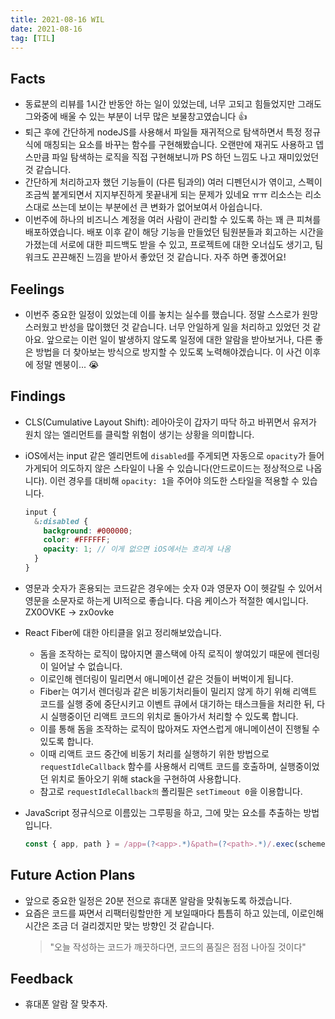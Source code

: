 ```yaml
---
title: 2021-08-16 WIL
date: 2021-08-16
tag: [TIL]
---
```


## Facts

- 동료분의 리뷰를 1시간 반동안 하는 일이 있었는데, 너무 고되고 힘들었지만 그래도 그와중에 배울 수 있는 부분이 너무 많은 보물창고였습니다 👍
- 퇴근 후에 간단하게 nodeJS를 사용해서 파일들 재귀적으로 탐색하면서 특정 정규식에 매칭되는 요소를 바꾸는 함수를 구현해봤습니다. 오랜만에 재귀도 사용하고 뎁스만큼 파일 탐색하는 로직을 직접 구현해보니까 PS 하던 느낌도 나고 재미있었던 것 같습니다.
- 간단하게 처리하고자 했던 기능들이 (다른 팀과의) 여러 디펜던시가 엮이고, 스펙이 조금씩 붙게되면서 지지부진하게 못끝내게 되는 문제가 있네요 ㅠㅠ 리소스는 리소스대로 쓰는데 보이는 부분에선 큰 변화가 없어보여서 아쉽습니다.
- 이번주에 하나의 비즈니스 계정을 여러 사람이 관리할 수 있도록 하는 꽤 큰 피쳐를 배포하였습니다. 배포 이후 같이 해당 기능을 만들었던 팀원분들과 회고하는 시간을 가졌는데 서로에 대한 피드백도 받을 수 있고, 프로젝트에 대한 오너십도 생기고, 팀워크도 끈끈해진 느낌을 받아서 좋았던 것 같습니다. 자주 하면 좋겠어요!

## Feelings

- 이번주 중요한 일정이 있었는데 이를 놓치는 실수를 했습니다. 정말 스스로가 원망스러웠고 반성을 많이했던 것 같습니다. 너무 안일하게 일을 처리하고 있었던 것 같아요. 앞으로는 이런 일이 발생하지 않도록 일정에 대한 알람을 받아보거나, 다른 좋은 방법을 더 찾아보는 방식으로 방지할 수 있도록 노력해야겠습니다. 이 사건 이후에 정말 멘붕이... 😭

## Findings

- CLS(Cumulative Layout Shift): 레아아웃이 갑자기 따닥 하고 바뀌면서 유저가 원치 않는 엘리먼트를 클릭할 위험이 생기는 상황을 의미합니다.
- iOS에서는 input 같은 엘리먼트에 `disabled`를 주게되면 자동으로 `opacity`가 들어가게되어 의도하지 않은 스타일이 나올 수 있습니다(안드로이드는 정상적으로 나옵니다). 이런 경우를 대비해 `opacity: 1`을 주어야 의도한 스타일을 적용할 수 있습니다.

    ```scss
    input {
      &:disabled {
        background: #000000;
        color: #FFFFFF;
        opacity: 1; // 이게 없으면 iOS에서는 흐리게 나옴
      }
    }
    ```
- 영문과 숫자가 혼용되는 코드같은 경우에는 숫자 0과 영문자 O이 헷갈릴 수 있어서 영문을 소문자로 하는게 UI적으로 좋습니다. 다음 케이스가 적절한 예시입니다. ZX0OVKE -> zx0ovke
- React Fiber에 대한 아티클을 읽고 정리해보았습니다.  
  - 돔을 조작하는 로직이 많아지면 콜스택에 아직 로직이 쌓여있기 때문에 렌더링이 일어날 수 없습니다.
  - 이로인해 렌더링이 밀리면서 애니메이션 같은 것들이 버벅이게 됩니다.
  - Fiber는 여기서 렌더링과 같은 비동기처리들이 밀리지 않게 하기 위해 리액트 코드를 실행 중에 중단시키고 이벤트 큐에서 대기하는 태스크들을 처리한 뒤, 다시 실행중이던 리액트 코드의 위치로 돌아가서 처리할 수 있도록 합니다.
  - 이를 통해 돔을 조작하는 로직이 많아져도 자연스럽게 애니메이션이 진행될 수 있도록 합니다.
  - 이때 리액트 코드 중간에 비동기 처리를 실행하기 위한 방법으로 `requestIdleCallback` 함수를 사용해서 리액트 코드를 호출하며, 실행중이었던 위치로 돌아오기 위해 stack을 구현하여 사용합니다.
  - 참고로 `requestIdleCallback의` 폴리필은 `setTimeout 0`을 이용합니다.
- JavaScript 정규식으로 이름있는 그루핑을 하고, 그에 맞는 요소를 추출하는 방법입니다.

    ```js
    const { app, path } = /app=(?<app>.*)&path=(?<path>.*)/.exec(scheme)?.groups ?? {}
    ```

## Future Action Plans

- 앞으로 중요한 일정은 20분 전으로 휴대폰 알람을 맞춰놓도록 하겠습니다.
- 요즘은 코드를 짜면서 리팩터링할만한 게 보일때마다 틈틈히 하고 있는데, 이로인해 시간은 조금 더 걸리겠지만 맞는 방향인 것 같습니다.  
  > "오늘 작성하는 코드가 깨끗하다면, 코드의 품질은 점점 나아질 것이다"

## Feedback

- 휴대폰 알람 잘 맞추자.

